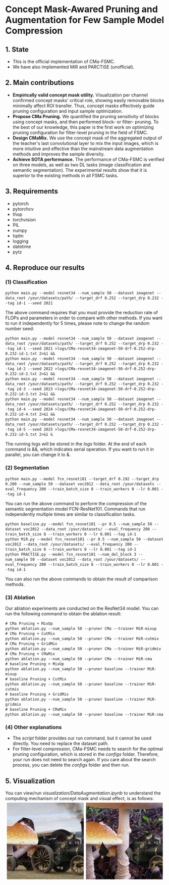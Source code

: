 # Concept Mask-Awared Pruning and Augmentation for Few Sample Model Compression
## 1. State
- This is the official implementation of CMa-FSMC.
- We have also implemented MiR and PARCTISE (unofficial).
## 2. Main contributions
- **Empirically valid concept mask utility.** Visualization per channel confirmed concept masks' critical role,  showing easily removable blocks minimally affect ROI transfer. Thus, concept masks effectively guide pruning configuration and input sample optimization.
- **Propose CMa Pruning.** We quantified the pruning sensitivity of blocks using concept masks, and then performed block- or filter- pruning. To the best of our knowledge, this paper is the first work on optimizing pruning configuration for filter-level pruning in the field of FSMC.
- **Design CMaMix.** We use the concept mask of the aggregated output of the teacher's last convolutional layer to mix the input images, which is more intuitive and effective than the mainstream data augmentation methods and improves the sample diversity.
- **Achieve SOTA performance.** The performance of CMa-FSMC is verified on three models, as well as two DL tasks (image classification and semantic segmentation). The experimental results show that it is superior to the existing methods in all FSMC tasks.
## 3. Requirements
- pytorch
- pytorchcv
- thop
- torchvision
- PIL
- numpy
- tqdm
- logging
- datetime
- pytz
## 4. Reproduce our results
### (1) Classification
```
python main.py --model resnet34 --num_sample 50 --dataset imagenet --data_root /your/datasets/path/ --target_drf 0.252 --target_drp 0.232 --tag id-1 --seed 2021
```
The above command requires that you must provide the reduction rate of FLOPs and parameters in order to compare with other methods. If you want to run it independently for 5 times, please note to change the random number seed:
```
python main.py --model resnet34 --num_sample 50 --dataset imagenet --data_root /your/datasets/path/ --target_drf 0.252 --target_drp 0.232 --tag id-1 --seed 2021 >logs/CMa-resnet34-imagenet-50-drf-0.252-drp-0.232-id-1.txt 2>&1 &&
python main.py --model resnet34 --num_sample 50 --dataset imagenet --data_root /your/datasets/path/ --target_drf 0.252 --target_drp 0.232 --tag id-2 --seed 2022 >logs/CMa-resnet34-imagenet-50-drf-0.252-drp-0.232-id-2.txt 2>&1 &&
python main.py --model resnet34 --num_sample 50 --dataset imagenet --data_root /your/datasets/path/ --target_drf 0.252 --target_drp 0.232 --tag id-3 --seed 2023 >logs/CMa-resnet34-imagenet-50-drf-0.252-drp-0.232-id-3.txt 2>&1 &&
python main.py --model resnet34 --num_sample 50 --dataset imagenet --data_root /your/datasets/path/ --target_drf 0.252 --target_drp 0.232 --tag id-4 --seed 2024 >logs/CMa-resnet34-imagenet-50-drf-0.252-drp-0.232-id-4.txt 2>&1 &&
python main.py --model resnet34 --num_sample 50 --dataset imagenet --data_root /your/datasets/path/ --target_drf 0.252 --target_drp 0.232 --tag id-5 --seed 2025 >logs/CMa-resnet34-imagenet-50-drf-0.252-drp-0.232-id-5.txt 2>&1 &
```
The running logs will be stored in the *logs* folder. At the end of each command is &&, which indicates serial operation. If you want to run it in parallel, you can change it to &.

### (2) Segmentation
```
python main.py --model fcn_resnet101 --target_drf 0.192 --target_drp 0.200 --num_sample 50 --dataset voc2012 --data_root /your/datasets --eval_frequency 200 --train_batch_size 8 --train_workers 0 --lr 0.001 --tag id-1
```
You can run the above command to perform the compression of the semantic segmentation model FCN-ResNet101. Commands that run independently multiple times are similar to classification tasks.
```
python baseline.py --model fcn_resnet101 --pr 0.5 --num_sample 50 --dataset voc2012 --data_root /your/datasets/ --eval_frequency 200 --train_batch_size 8 --train_workers 0 --lr 0.001 --tag id-1
python MiR.py --model fcn_resnet101 --pr 0.5 --num_sample 50 --dataset voc2012 --data_root /your/datasets/ --eval_frequency 200 --train_batch_size 8 --train_workers 0 --lr 0.001 --tag id-1
python PRACTISE.py --model fcn_resnet101 --num_del_block 3 --num_sample 50 --dataset voc2012 --data_root /your/datasets/ --eval_frequency 200 --train_batch_size 8 --train_workers 0 --lr 0.001 --tag id-1 
```
You can also run the above commands to obtain the result of comparison methods.
### (3) Ablation
Our ablation experiments are conducted on the ResNet34 model. You can run the following command to obtain the ablation result:
```
# CMa Pruning + MixUp
python ablation.py --num_sample 50 --pruner CMa --trainer MiR-mixup
# CMa Pruning + CutMix
python ablation.py --num_sample 50 --pruner CMa --trainer MiR-cutmix
# CMa Pruning + GridMix
python ablation.py --num_sample 50 --pruner CMa --trainer MiR-gridmix
# CMa Pruning + CMaMix
python ablation.py --num_sample 50 --pruner CMa --trainer MiR-cma
# baseline Pruning + MixUp
python ablation.py --num_sample 50 --pruner baseline --trainer MiR-mixup
# baseline Pruning + CutMix
python ablation.py --num_sample 50 --pruner baseline --trainer MiR-cutmix
# baseline Pruning + GridMix
python ablation.py --num_sample 50 --pruner baseline --trainer MiR-gridmix
# baseline Pruning + CMaMix
python ablation.py --num_sample 50 --pruner baseline --trainer MiR-cma
```
### (4) Other explanations
- The *script* folder provides our run command, but it cannot be used directly. You need to replace the dataset path.
- For filter-level compression, CMa-FSMC needs to search for the optimal pruning configuration, which is stored in the *configs* folder. Therefore, your run does not need to search again. If you care about the search process, you can delete the *configs* folder and then run.
## 5. Visualization
You can view/run *visuailzation/DataAugmentation.ipynb* to understand the computing mechanism of concept mask and visual effect, is as follows:
![alt text](image.png)
